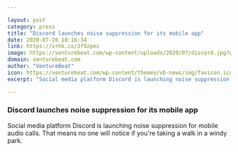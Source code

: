 ```yaml
---

layout: post
category: press
title: "Discord launches noise suppression for its mobile app"
date: 2020-07-28 18:16:34
link: https://vrhk.co/3f9zpez
image: https://venturebeat.com/wp-content/uploads/2020/07/discord.jpg?w=1200&strip=all
domain: venturebeat.com
author: "VentureBeat"
icon: https://venturebeat.com/wp-content/themes/vb-news/img/favicon.ico
excerpt: "Social media platform Discord is launching noise suppression for mobile audio calls. That means no one will notice if you're taking a walk in a windy park."

---
```


### Discord launches noise suppression for its mobile app

Social media platform Discord is launching noise suppression for mobile audio calls. That means no one will notice if you're taking a walk in a windy park.
